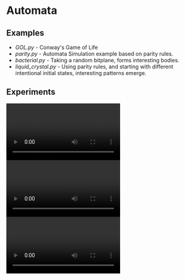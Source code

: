 # Automata

## Examples 
* *GOL.py* - Conway's Game of Life
* *parity.py* - Automata Simulation example based on parity rules. 
* *bacterial.py* - Taking a random bitplane, forms interesting bodies.
* *liquid_crystal.py* - Using parity rules, and starting with different
intentional initial states, interesting patterns emerge.

## Experiments 
![1](https://raw.githubusercontent.com/scott-robbins/Automata/master/2.0/big_bang_1.mp4)
![2](https://raw.githubusercontent.com/scott-robbins/Automata/master/2.0/big_bang_2.mp4)
![3](https://raw.githubusercontent.com/scott-robbins/Automata/master/2.0/big_bang_3.mp4)
